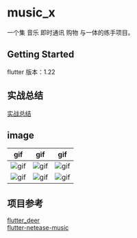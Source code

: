 # music_x

一个集 音乐 即时通讯 购物 与一体的练手项目。

## Getting Started
flutter 版本：1.22

## 实战总结
[实战总结](https://juejin.im/editor/drafts/6889310451709313031)


## image 
| gif | gif | gif |
| :-----: | :----: | :----: |
| ![gif](https://p3-juejin.byteimg.com/tos-cn-i-k3u1fbpfcp/940a38a306fa4df8baea102d03479843~tplv-k3u1fbpfcp-watermark.image) |  ![gif](https://p3-juejin.byteimg.com/tos-cn-i-k3u1fbpfcp/9af4f04e46744b3aa71850192e2467aa~tplv-k3u1fbpfcp-watermark.image) |  ![gif](https://p1-juejin.byteimg.com/tos-cn-i-k3u1fbpfcp/60fe0eee2b4e46e9829eb9a59fa02a99~tplv-k3u1fbpfcp-watermark.image) |
|  ![gif](https://p1-juejin.byteimg.com/tos-cn-i-k3u1fbpfcp/80a840eb495c450391f3c6ca2166a691~tplv-k3u1fbpfcp-watermark.image) |  ![gif](https://p3-juejin.byteimg.com/tos-cn-i-k3u1fbpfcp/77a159a718814502857dc9f79937c691~tplv-k3u1fbpfcp-watermark.image) |  ![gif](https://p6-juejin.byteimg.com/tos-cn-i-k3u1fbpfcp/0aa84ef6892d4c23baac66e6086158f4~tplv-k3u1fbpfcp-watermark.image) |








## 项目参考
[flutter_deer](https://github.com/simplezhli/flutter_deer)  
[flutter-netease-music](https://github.com/boyan01/flutter-netease-music)
